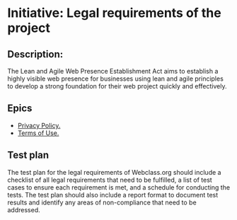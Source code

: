 # Initiative: Legal requirements of the project
## Description: 
The Lean and Agile Web Presence Establishment Act aims to establish a highly visible web presence for businesses using lean and agile principles to develop a strong foundation for their web project quickly and effectively.
## Epics
* [Privacy Policy.](https://github.com/EDS435/mywebclass-agile-docs/blob/main/documentation/templates/theme/initiatives/epics/epic_8.md)
* [Terms of Use.](https://github.com/EDS435/mywebclass-agile-docs/blob/main/documentation/templates/theme/initiatives/epics/epic_9.md)
## Test plan
The test plan for the legal requirements of Webclass.org should include a checklist of all legal requirements that need to be fulfilled, a list of test cases to ensure each requirement is met, and a schedule for conducting the tests. The test plan should also include a report format to document test results and identify any areas of non-compliance that need to be addressed.